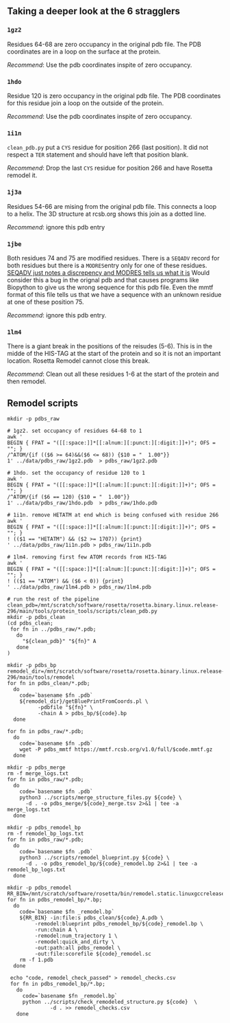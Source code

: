 
## Taking a deeper look at the 6 stragglers


### `1gz2`
Residues 64-68 are zero occupancy in the original pdb file. The PDB coordinates
are in a loop on the surface at the protein. 

*Recommend*: Use the pdb coordinates inspite of zero occupancy.

### `1hdo`
Residue  120 is zero occupancy in the original pdb file. The PDB coordinates for this residue join a loop on the outside of the protein.

*Recommend*: Use the pdb coordinates inspite of zero occupancy.

### `1i1n`
`clean_pdb.py` put a `CYS` residue for position 266 (last position). It did not
respect a `TER` statement and should have left that position blank.

*Recommend*: Drop the last `CYS` residue for position 266 and have Rosetta
remodel it.

### `1j3a`
Residues 54-66 are mising from the original pdb file. This connects a loop to a
helix. The 3D structure at rcsb.org shows this join as a dotted line. 

*Recommend*: ignore this pdb entry

### `1jbe`
Both residues 74 and 75 are modified residues. There is a `SEQADV` record for
both residues but there is a `MODRES`entry only for one of these residues.
[SEQADV just notes a discrepency and MODRES tells us what it
is](https://www.wwpdb.org/documentation/file-format-content/format33/sect3.html#SEQADV)
Would consider this a bug in the orignal pdb and that causes programs like
Biopython to give us the wrong sequence for this pdb file. Even the mmtf format
of this file tells us that we have a sequence with an unknown residue at one of
these position 75. 

*Recommend*: ignore this pdb entry.

### `1lm4`
There is a giant break in the positions of the reisudes (5-6). This is in the
midde of the HIS-TAG at the start of the protein and so it is not an important
location. Rosetta Remodel cannot close this break. 

*Recommend*: Clean out all these residues 1-6 at the start of the protein and
then remodel. 


## Remodel scripts

```shell
mkdir -p pdbs_raw

# 1gz2. set occupancy of residues 64-68 to 1
awk '
BEGIN { FPAT = "([[:space:]]*[[:alnum:][:punct:][:digit:]]+)"; OFS = ""; } 
/^ATOM/{if (($6 >= 64)&&($6 <= 68)) {$10 = "  1.00"}} 
1' ../data/pdbs_raw/1gz2.pdb  > pdbs_raw/1gz2.pdb

# 1hdo. set the occupancy of residue 120 to 1
awk '
BEGIN { FPAT = "([[:space:]]*[[:alnum:][:punct:][:digit:]]+)"; OFS = ""; } 
/^ATOM/{if ($6 == 120) {$10 = "  1.00"}} 
1' ../data/pdbs_raw/1hdo.pdb  > pdbs_raw/1hdo.pdb

# 1i1n. remove HETATM at end which is being confused with residue 266 
awk '
BEGIN { FPAT = "([[:space:]]*[[:alnum:][:punct:][:digit:]]+)"; OFS = ""; } 
! (($1 == "HETATM") && ($2 >= 1707)) {print} 
' ../data/pdbs_raw/1i1n.pdb > pdbs_raw/1i1n.pdb

# 1lm4. removing first few ATOM records from HIS-TAG
awk '
BEGIN { FPAT = "([[:space:]]*[[:alnum:][:punct:][:digit:]]+)"; OFS = ""; } 
! (($1 == "ATOM") && ($6 < 0)) {print} 
' ../data/pdbs_raw/1lm4.pdb > pdbs_raw/1lm4.pdb

```

```shell
# run the rest of the pipeline
clean_pdb=/mnt/scratch/software/rosetta/rosetta.binary.linux.release-296/main/tools/protein_tools/scripts/clean_pdb.py
mkdir -p pdbs_clean
(cd pdbs_clean; 
 for fn in ../pdbs_raw/*.pdb; 
   do 
     "${clean_pdb}" "${fn}" A 
   done
)

mkdir -p pdbs_bp
remodel_dir=/mnt/scratch/software/rosetta/rosetta.binary.linux.release-296/main/tools/remodel 
for fn in pdbs_clean/*.pdb; 
  do 
    code=`basename $fn .pdb`
    ${remodel_dir}/getBluePrintFromCoords.pl \
          -pdbfile "${fn}" \
          -chain A > pdbs_bp/${code}.bp  
  done

for fn in pdbs_raw/*.pdb; 
  do 
    code=`basename $fn .pdb`
    wget -P pdbs_mmtf https://mmtf.rcsb.org/v1.0/full/$code.mmtf.gz 
  done   

mkdir -p pdbs_merge
rm -f merge_logs.txt
for fn in pdbs_raw/*.pdb;                                            
  do                                                                 
    code=`basename $fn .pdb`                                         
    python3 ../scripts/merge_structure_files.py ${code} \
      -d . -o pdbs_merge/${code}_merge.tsv 2>&1 | tee -a merge_logs.txt
  done  

mkdir -p pdbs_remodel_bp
rm -f remodel_bp_logs.txt
for fn in pdbs_raw/*.pdb;                                            
  do                                                                 
    code=`basename $fn .pdb`                                         
    python3 ../scripts/remodel_blueprint.py ${code} \
      -d . -o pdbs_remodel_bp/${code}_remodel.bp 2>&1 | tee -a remodel_bp_logs.txt
  done  

mkdir -p pdbs_remodel
RR_BIN=/mnt/scratch/software/rosetta/bin/remodel.static.linuxgccrelease  
for fn in pdbs_remodel_bp/*.bp;
  do
    code=`basename $fn _remodel.bp`
    ${RR_BIN} -in:file:s pdbs_clean/${code}_A.pdb \
         -remodel:blueprint pdbs_remodel_bp/${code}_remodel.bp \
         -run:chain A \
         -remodel:num_trajectory 1 \
         -remodel:quick_and_dirty \
         -out:path:all pdbs_remodel \
         -out:file:scorefile ${code}_remodel.sc
    rm -f 1.pdb
  done

 echo "code, remodel_check_passed" > remodel_checks.csv
 for fn in pdbs_remodel_bp/*.bp;
   do
     code=`basename $fn _remodel.bp`
     python ../scripts/check_remodeled_structure.py ${code}  \
              -d . >> remodel_checks.csv
   done
  

```
